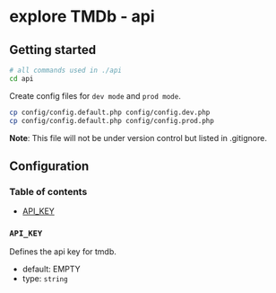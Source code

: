 # explore TMDb - api

## Getting started

```bash
# all commands used in ./api
cd api
```

Create config files for `dev mode` and `prod mode`.

```bash
cp config/config.default.php config/config.dev.php
cp config/config.default.php config/config.prod.php
```

**Note**: This file will not be under version control but listed in .gitignore.

## Configuration

### Table of contents

* [API_KEY](#APIKEY)

### `API_KEY`

Defines the api key for tmdb.

* default: EMPTY
* type: `string`
